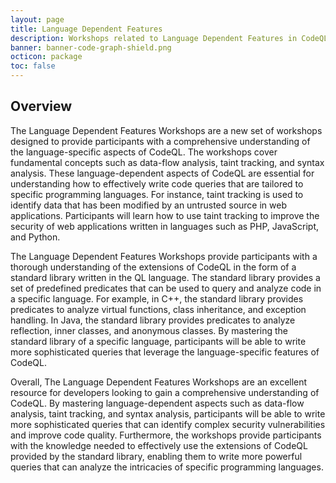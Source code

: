 ```yaml
---
layout: page
title: Language Dependent Features
description: Workshops related to Language Dependent Features in CodeQL
banner: banner-code-graph-shield.png
octicon: package
toc: false
---
```


## Overview

The Language Dependent Features Workshops are a new set of workshops designed to
provide participants with a comprehensive understanding of the language-specific
aspects of CodeQL. The workshops cover fundamental concepts such as data-flow
analysis, taint tracking, and syntax analysis. These language-dependent aspects
of CodeQL are essential for understanding how to effectively write code queries
that are tailored to specific programming languages. For instance, taint
tracking is used to identify data that has been modified by an untrusted source
in web applications. Participants will learn how to use taint tracking to
improve the security of web applications written in languages such as PHP,
JavaScript, and Python.

The Language Dependent Features Workshops provide participants with a thorough
understanding of the extensions of CodeQL in the form of a standard library
written in the QL language. The standard library provides a set of predefined
predicates that can be used to query and analyze code in a specific language.
For example, in C++, the standard library provides predicates to analyze virtual
functions, class inheritance, and exception handling. In Java, the standard
library provides predicates to analyze reflection, inner classes, and anonymous
classes. By mastering the standard library of a specific language, participants
will be able to write more sophisticated queries that leverage the
language-specific features of CodeQL.

Overall, The Language Dependent Features Workshops are an excellent resource for
developers looking to gain a comprehensive understanding of CodeQL. By mastering
language-dependent aspects such as data-flow analysis, taint tracking, and
syntax analysis, participants will be able to write more sophisticated queries
that can identify complex security vulnerabilities and improve code quality.
Furthermore, the workshops provide participants with the knowledge needed to
effectively use the extensions of CodeQL provided by the standard library,
enabling them to write more powerful queries that can analyze the intricacies of
specific programming languages.
